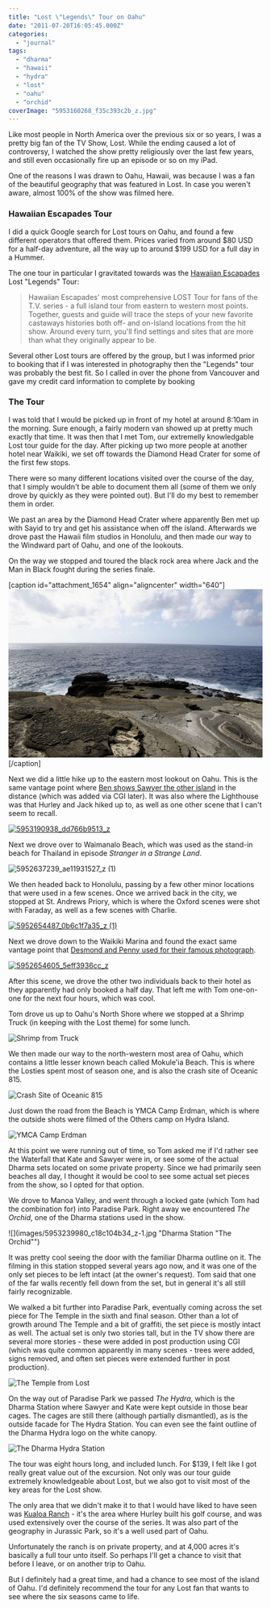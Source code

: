 ```yaml
---
title: "Lost \"Legends\" Tour on Oahu"
date: "2011-07-20T16:05:45.000Z"
categories: 
  - "journal"
tags: 
  - "dharma"
  - "hawaii"
  - "hydra"
  - "lost"
  - "oahu"
  - "orchid"
coverImage: "5953160268_f35c393c2b_z.jpg"
---
```


Like most people in North America over the previous six or so years, I was a pretty big fan of the TV Show, Lost. While the ending caused a lot of controversy, I watched the show pretty religiously over the last few years, and still even occasionally fire up an episode or so on my iPad.

One of the reasons I was drawn to Oahu, Hawaii, was because I was a fan of the beautiful geography that was featured in Lost. In case you weren't aware, almost 100% of the show was filmed here.

### Hawaiian Escapades Tour

I did a quick Google search for Lost tours on Oahu, and found a few different operators that offered them. Prices varied from around $80 USD for a half-day adventure, all the way up to around $199 USD for a full day in a Hummer.

The one tour in particular I gravitated towards was the [Hawaiian Escapades](http://www.hawaiianescapades.com/tours/lost_tours/lost_legends.php) Lost "Legends" Tour:

> Hawaiian Escapades' most comprehensive LOST Tour for fans of the T.V. series - a full island tour from eastern to western most points. Together, guests and guide will trace the steps of your new favorite castaways histories both off- and on-Island locations from the hit show. Around every turn, you'll find settings and sites that are more than what they originally appear to be.

Several other Lost tours are offered by the group, but I was informed prior to booking that if I was interested in photography then the "Legends" tour was probably the best fit. So I called in over the phone from Vancouver and gave my credit card information to complete by booking

### The Tour

I was told that I would be picked up in front of my hotel at around 8:10am in the morning. Sure enough, a fairly modern van showed up at pretty much exactly that time. It was then that I met Tom, our extremelly knowledgable Lost tour guide for the day. After picking up two more people at another hotel near Waikiki, we set off towards the Diamond Head Crater for some of the first few stops.

There were so many different locations visited over the course of the day, that I simply wouldn't be able to document them all (some of them we only drove by quickly as they were pointed out). But I'll do my best to remember them in order.

We past an area by the Diamond Head Crater where apparently Ben met up with Sayid to try and get his assistance when off the island. Afterwards we drove past the Hawaii film studios in Honolulu, and then made our way to the Windward part of Oahu, and one of the lookouts.

On the way we stopped and toured the black rock area where Jack and the Man in Black fought during the series finale.

\[caption id="attachment\_1654" align="aligncenter" width="640"\][![](images/5953160268_f35c393c2b_z.jpg "Rocks")](http://themigratorynerd.com/2011/lost-legends-tour-on-oahu/5953160268_f35c393c2b_z/)\[/caption\]

Next we did a little hike up to the eastern most lookout on Oahu. This is the same vantage point where [Ben shows Sawyer the other island](http://images4.wikia.nocookie.net/__cb20100501070636/lostpedia/images/thumb/9/97/3X04yourisland.jpg/671px-3X04yourisland.jpg) in the distance (which was added via CGI later). It was also where the Lighthouse was that Hurley and Jack hiked up to, as well as one other scene that I can't seem to recall.

[![](images/5953190938_dd766b9513_z.jpg "5953190938_dd766b9513_z")](http://www.migratorynerd.com/wordpress/wp-content/uploads/2011/07/5953190938_dd766b9513_z.jpg)

Next we drove over to Waimanalo Beach, which was used as the stand-in beach for Thailand in episode _Stranger in a Strange Land_.

![](images/5952637239_ae11931527_z-1.jpg "5952637239_ae11931527_z (1)")

We then headed back to Honolulu, passing by a few other minor locations that were used in a few scenes. Once we arrived back in the city, we stopped at St. Andrews Priory, which is where the Oxford scenes were shot with Faraday, as well as a few scenes with Charlie.

[![](images/5952654487_0b6c1f7a35_z-1.jpg "5952654487_0b6c1f7a35_z (1)")](http://themigratorynerd.com/2011/lost-legends-tour-on-oahu/5952654487_0b6c1f7a35_z-1/)

Next we drove down to the Waikiki Marina and found the exact same vantage point that [Desmond and Penny used for their famous photograph](http://www.migratorynerd.com/wordpress/wp-content/uploads/2011/07/desmond.jpg).

[![](images/5952654605_5eff3936cc_z.jpg "5952654605_5eff3936cc_z")](http://www.migratorynerd.com/wordpress/wp-content/uploads/2011/07/5952654605_5eff3936cc_z.jpg)

After this scene, we drove the other two individuals back to their hotel as they apparently had only booked a half day. That left me with Tom one-on-one for the next four hours, which was cool.

Tom drove us up to Oahu's North Shore where we stopped at a Shrimp Truck (in keeping with the Lost theme) for some lunch.

![](images/5953223528_99cb759274_z.jpg "Shrimp from Truck")

We then made our way to the north-western most area of Oahu, which contains a little lesser known beach called Mokule'ia Beach. This is where the Losties spent most of season one, and is also the crash site of Oceanic 815.

![](images/5952669859_c4a6899fa0_z.jpg "Crash Site of Oceanic 815")

Just down the road from the Beach is YMCA Camp Erdman, which is where the outside shots were filmed of the Others camp on Hydra Island.

![](images/5953231704_ee82555f06_z-1.jpg "YMCA Camp Erdman")

At this point we were running out of time, so Tom asked me if I'd rather see the Waterfall that Kate and Sawyer were in, or see some of the actual Dharma sets located on some private property. Since we had primarily seen beaches all day, I thought it would be cool to see some actual set pieces from the show, so I opted for that option.

We drove to Manoa Valley, and went through a locked gate (which Tom had the combination for) into Paradise Park. Right away we encountered _The Orchid_, one of the Dharma stations used in the show.

![](images/5953239980_c18c104b34_z-1.jpg "Dharma Station "The Orchid"")

It was pretty cool seeing the door with the familiar Dharma outline on it. The filming in this station stopped several years ago now, and it was one of the only set pieces to be left intact (at the owner's request). Tom said that one of the far walls recently fell down from the set, but in general it's all still fairly recognizable.

We walked a bit further into Paradise Park, eventually coming across the set piece for The Temple in the sixth and final season. Other than a lot of growth around The Temple and a bit of graffiti, the set piece is mostly intact as well. The actual set is only two stories tall, but in the TV show there are several more stories - these were added in post production using CGI (which was quite common apparently in many scenes - trees were added, signs removed, and often set pieces were extended further in post production).

![](images/5952695159_5699371154_z.jpg "The Temple from Lost")

On the way out of Paradise Park we passed _The Hydra_, which is the Dharma Station where Sawyer and Kate were kept outside in those bear cages. The cages are still there (although partially dismantled), as is the outside facade for The Hydra Station. You can even see the faint outline of the Dharma Hydra logo on the white canopy.

![](images/5953111305_c0dd7682cd_z.jpg "The Dharma Hydra Station")

The tour was eight hours long, and included lunch. For $139, I felt like I got really great value out of the excursion. Not only was our tour guide extremely knowledgeable about Lost, but we also got to visit most of the key areas for the Lost show.

The only area that we didn't make it to that I would have liked to have seen was [Kualoa Ranch](http://www.kualoa.com/) - it's the area where Hurley built his golf course, and was used extensively over the course of the series. It was also part of the geography in Jurassic Park, so it's a well used part of Oahu.

Unfortunately the ranch is on private property, and at 4,000 acres it's basically a full tour unto itself. So perhaps I'll get a chance to visit that before I leave, or on another trip to Oahu.

But I definitely had a great time, and had a chance to see most of the island of Oahu. I'd definitely recommend the tour for any Lost fan that wants to see where the six seasons came to life.
